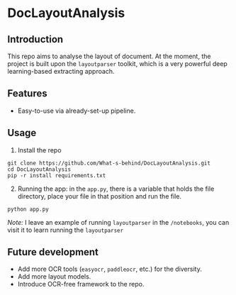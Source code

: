 # DocLayoutAnalysis

## Introduction

This repo aims to analyse the layout of document. At the moment, the project is built upon the `layoutparser` toolkit, which is a very powerful deep learning-based extracting approach. 

## Features

+ Easy-to-use via already-set-up pipeline. 

## Usage

1. Install the repo

```
git clone https://github.com/What-s-behind/DocLayoutAnalysis.git
cd DocLayoutAnalysis
pip -r install requirements.txt
```

2. Running the app: in the `app.py`, there is a variable that holds the file directory, place your file in that position and run the file. 

```
python app.py
```

_Note:_ I leave an example of running `layoutparser` in the `/notebooks`, you can visit it to learn running the `layoutparser`

## Future development

+ Add more OCR tools (`easyocr`, `paddleocr`, etc.) for the diversity. 
+ Add more layout models.
+ Introduce OCR-free framework to the repo.

